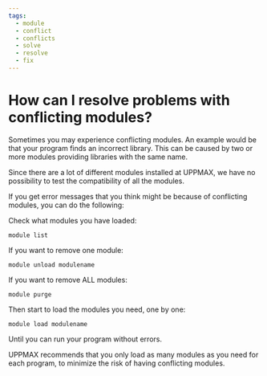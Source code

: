 ```yaml
---
tags:
  - module
  - conflict
  - conflicts
  - solve
  - resolve
  - fix
---
```


# How can I resolve problems with conflicting modules?

Sometimes you may experience conflicting modules. An example would be that your program finds an incorrect library. This can be caused by two or more modules providing libraries with the same name.

Since there are a lot of different modules installed at UPPMAX, we have no possibility to test the compatibility of all the modules.

If you get error messages that you think might be because of conflicting modules, you can do the following:

Check what modules you have loaded:

    module list

If you want to remove one module:

    module unload modulename

If you want to remove ALL modules:

    module purge

Then start to load the modules you need, one by one:

    module load modulename

Until you can run your program without errors.

UPPMAX recommends that you only load as many modules as you need for each program, to minimize the risk of having conflicting modules.
